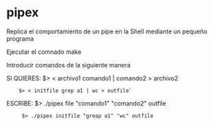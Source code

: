 # pipex


Replica el comportamiento de un pipe en la Shell mediante un pequeño programa

Ejecutar el comnado make

Introducir comandos de la siguiente manera

SI QUIERES: $> < archivo1 comando1 | comando2 > archivo2

        $> < initfile grep a1 | wc > outfile`
ESCRIBE: $> ./pipex file "comando1" "comando2" outfile

         $> ./pipex initfile "greap a1" "wc" outfile
